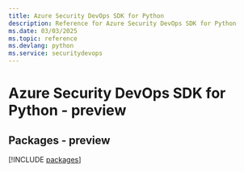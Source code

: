 ```yaml
---
title: Azure Security DevOps SDK for Python
description: Reference for Azure Security DevOps SDK for Python
ms.date: 03/03/2025
ms.topic: reference
ms.devlang: python
ms.service: securitydevops
---
```

# Azure Security DevOps SDK for Python - preview
## Packages - preview
[!INCLUDE [packages](security-devops-index.md)]